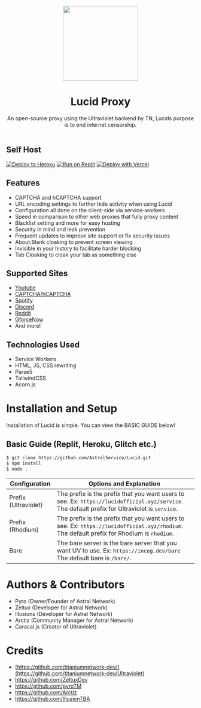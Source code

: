 <p align="center"><img src="https://cdn.discordapp.com/attachments/968592701006180392/970422495280758824/unknown.png" height="200">
</p>

<h1 align="center">Lucid Proxy</h1>

<p align="center">An open-source proxy using the Ultraviolet backend by TN, Lucids purpose is to end internet censorship.<br><br></p>

## Self Host
[![Deploy to Heroku](https://raw.githubusercontent.com/BinBashBanana/deploy-buttons/master/buttons/remade/heroku.svg)](https://heroku.com/deploy/?template=https://github.com/AstralService/Lucid)
[![Run on Replit](https://raw.githubusercontent.com/BinBashBanana/deploy-buttons/master/buttons/remade/replit.svg)](https://replit.com/github/AstralService/Lucid)
[![Deploy with Vercel](https://vercel.com/button)](https://vercel.com/new/clone?repository-url=https://github.com/AstralService/Lucid)

## Features
- CAPTCHA and hCAPTCHA support
- URL encoding settings to further hide activity when using Lucid
- Configuration all done on the client-side via service-workers
- Speed in comparison to other web proxies that fully proxy content
- Blacklist setting and more for easy hosting
- Security in mind and leak prevention
- Frequent updates to improve site support or fix security issues
- About:Blank cloaking to prevent screen viewing
- Invisible in your history to facilitate harder blocking
- Tab Cloaking to cloak your tab as something else

## Supported Sites
- [Youtube](https://www.youtube.com)
- [CAPTCHA/hCAPTCHA](https://www.captcha.net)
- [Spotify](https://spotify.com)
- [Discord](https://discord.com)
- [Reddit](https://reddit.com)
- [GforceNow](https://www.nvidia.com/en-us/geforce-now/)
- And more!

## Technologies Used
- Service Workers
- HTML, JS, CSS rewriting
- Parse5
- TailwindCSS
- Acorn.js

# Installation and Setup

Installation of Lucid is simple. You can view the BASIC GUIDE below!

## Basic Guide (Replit, Heroku, Glitch etc.)

```sh
$ git clone https://github.com/AstralService/Lucid.git
$ npm install
$ node .
```

| Configuration | Options and Explanation |
| ------------- | ----------------------- |
| Prefix (Ultraviolet) | The prefix is the prefix that you want users to see. Ex: `https://lucidofficial.xyz/service`. The default prefix for Ultraviolet is `service`. |
| Prefix (Rhodium) | The prefix is the prefix that you want users to see. Ex: `https://lucidofficial.xyz/rhodium`. The default prefix for Rhodium is `rhodium`. |
| Bare   | The bare server is the bare server that you want UV to use. Ex: `https://incog.dev/bare` The default bare is `/bare/`. |

# Authors & Contributors

- Pyro (Owner/Founder of Astral Network)
- Zeltux (Developer for Astral Network)
- Illusions (Developer for Astral Network)
- Arctiz (Community Manager for Astral Network)
- Caracal.js (Creator of Ultraviolet)

# Credits
- [https://github.com/titaniumnetwork-dev/](https://github.com/titaniumnetwork-dev/Ultraviolet)
- https://github.com/ZeltuxDev
- https://github.com/pyroTM
- https://github.com/Arctiz
- https://github.com/IllusionTBA


